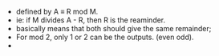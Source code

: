 - defined by A ≡ R mod M.
- ie: if M divides A - R, then R is the reaminder.
- basically means that both should give the same remainder;
- For mod 2, only 1 or 2 can be the outputs. (even odd).
- 
